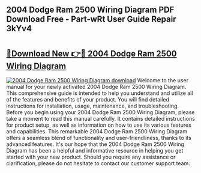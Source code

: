 ## 2004 Dodge Ram 2500 Wiring Diagram PDF Download Free - Part-wRt User Guide Repair 3kYv4

# <h2><a href="http://dfhlimx.blite.top/?on=2004+Dodge+Ram+2500+Wiring+Diagram">🔗Download New 👉🔴 2004 Dodge Ram 2500 Wiring Diagram</a></h2>

[![2004 Dodge Ram 2500 Wiring Diagram download](https://i.imgur.com/lujVjoI.png)](http://dfhlimx.blite.top/?on=2004+Dodge+Ram+2500+Wiring+Diagram)
Welcome to the user manual for your newly activated 2004 Dodge Ram 2500 Wiring Diagram. This comprehensive guide is intended to help you understand and utilize all of the features and benefits of your product. You will find detailed instructions for installation, usage, maintenance, and troubleshooting. Before you begin using your 2004 Dodge Ram 2500 Wiring Diagram, please take a moment to read this manual carefully. It contains detailed instructions for product setup, as well as information on how to use its various features and capabilities. This remarkable 2004 Dodge Ram 2500 Wiring Diagram offers a seamless blend of functionality and user-friendliness, thanks to its advanced features. It's our hope that the 2004 Dodge Ram 2500 Wiring Diagram has been a helpful and informative resource in helping you get started with your new product. Should you require any assistance or clarification, please do not hesitate to contact our customer support team.
